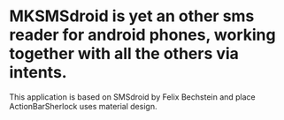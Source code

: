 # MKSMSdroid is yet an other sms reader for android phones, working together with all the others via intents.
This application is based on SMSdroid by Felix Bechstein and place ActionBarSherlock uses material design.
